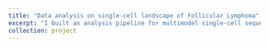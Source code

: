 ```yaml
---
title: "Data analysis on single-cell landscape of Follicular Lymphoma"
excerpt: "I built an analysis pipeline for multimodel single-cell sequencing data for Follicular Lymphoma, analyzed the results, and published a paper on a peer-reviewed journal.<br/><img src='/images/TFRI_slide.png'>"
collection: project
---
```

